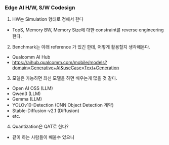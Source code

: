 ### Edge AI H/W, S/W Codesign

1. HW는 Simulation 형태로 정해서 한다
* TopS, Memory BW, Memory Size에 대한 constraint를 reverse engineering 한다.

2. Benchmark는 아래 reference 가 있긴 한데, 어떻게 활용할지 생각해본다.
* Qualcomm AI Hub
* https://aihub.qualcomm.com/mobile/models?domain=Generative+AI&useCase=Text+Generation

3. 모델은 가능하면 최신 모델을 하면 배우는게 많을 것 같다.
* Open AI OSS (LLM)
* Qwen3 (LLM)
* Gemma (LLM)
* YOLOv10-Detection (CNN Object Detection 계약)
* Stable-Diffusion-v2.1 (Diffusion)
* etc. 

4. Quantization은 QAT로 한다?
* 같이 하는 사람들이 배울수 있으니


